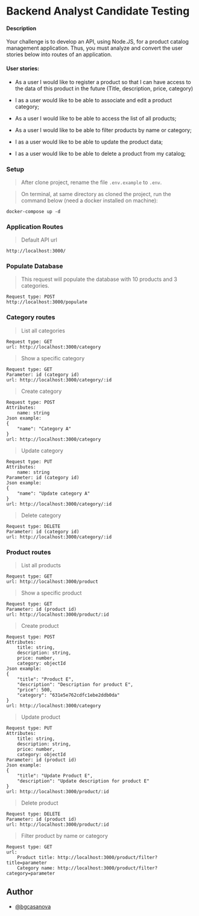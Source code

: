 # Backend Analyst Candidate Testing

#### Description

Your challenge is to develop an API, using Node.JS, for a product catalog management application. Thus, you must analyze and convert the user stories below into routes of an application.

#### User stories:

* As a user I would like to register a product so that I can have access to the data of this product in the future (Title, description, price, category)

* I as a user would like to be able to associate and edit a product category;

* As a user I would like to be able to access the list of all products;

* As a user I would like to be able to filter products by name or category;

* I as a user would like to be able to update the product data;

* I as a user would like to be able to delete a product from my catalog;
### Setup
> After clone project, rename the file `.env.example` to `.env`.

> On terminal, at same directory as cloned the project, run the command below (need a docker installed on machine):
```shell
docker-compose up -d
```
### Application Routes

> Default API url
```shell
http://localhost:3000/
```

### Populate Database
> This request will populate the database with 10 products and 3 categories.
```shell
Request type: POST
http://localhost:3000/populate
```

### Category routes
> List all categories
```shell
Request type: GET
url: http://localhost:3000/category
```

> Show a specific category
```shell
Request type: GET
Parameter: id (category id)
url: http://localhost:3000/category/:id
```

> Create category
```shell
Request type: POST
Attributes:
    name: string
Json example:
{
    "name": "Category A"
}
url: http://localhost:3000/category
```

> Update category
```shell
Request type: PUT
Attributes:
    name: string
Parameter: id (category id)
Json example:
{
    "name": "Update category A"
}
url: http://localhost:3000/category/:id
```

> Delete category
```shell
Request type: DELETE
Parameter: id (category id)
url: http://localhost:3000/category/:id
```

### Product routes
> List all products
```shell
Request type: GET
url: http://localhost:3000/product
```

> Show a specific product
```shell
Request type: GET
Parameter: id (product id)
url: http://localhost:3000/product/:id
```

> Create product
```shell
Request type: POST
Attributes:
    title: string,
    description: string,
    price: number,
    category: objectId
Json example:
{
    "title": "Product E",
    "description": "Description for product E",
    "price": 500,
    "category": "631e5e762cdfc1ebe2ddb0da"
}
url: http://localhost:3000/category
```

> Update product
```shell
Request type: PUT
Attributes:
    title: string,
    description: string,
    price: number,
    category: objectId
Parameter: id (product id)
Json example:
{
    "title": "Update Product E",
    "description": "Update description for product E"
}
url: http://localhost:3000/product/:id
```

> Delete product
```shell
Request type: DELETE
Parameter: id (product id)
url: http://localhost:3000/product/:id
```

> Filter product by name or category
```shell
Request type: GET
url:
    Product title: http://localhost:3000/product/filter?title=parameter
    Category name: http://localhost:3000/product/filter?category=parameter
```

## Author

- [@bgcasanova](https://www.github.com/bernardocasanova)


